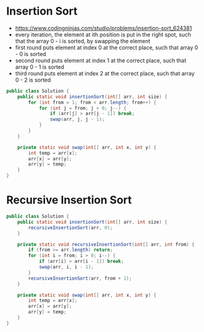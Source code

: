 # Insertion Sort

- https://www.codingninjas.com/studio/problems/insertion-sort_624381
- every iteration, the element at ith position is put in the right spot, such that the array 0 - i is sorted, by swapping the element
- first round puts element at index 0 at the correct place, such that array 0 - 0 is sorted
- second round puts element at index 1 at the correct place, such that array 0 - 1 is sorted
- third round puts element at index 2 at the correct place, such that array 0 - 2 is sorted

```java
public class Solution {
    public static void insertionSort(int[] arr, int size) {
        for (int from = 1; from < arr.length; from++) {
            for (int j = from; j > 0; j--) {
                if (arr[j] > arr[j - 1]) break;
                swap(arr, j, j - 1);
            }
        }
    }

    private static void swap(int[] arr, int x, int y) {
        int temp = arr[x];
        arr[x] = arr[y];
        arr[y] = temp;
    }
}
```

# Recursive Insertion Sort

```java
public class Solution {
    public static void insertionSort(int[] arr, int size) {
        recursiveInsertionSort(arr, 0);
    }

    private static void recursiveInsertionSort(int[] arr, int from) {
        if (from >= arr.length) return;
        for (int i = from; i > 0; i--) {
            if (arr[i] > arr[i - 1]) break;
            swap(arr, i, i - 1);
        }
        recursiveInsertionSort(arr, from + 1);
    }

    private static void swap(int[] arr, int x, int y) {
        int temp = arr[x];
        arr[x] = arr[y];
        arr[y] = temp;
    }
}
```
